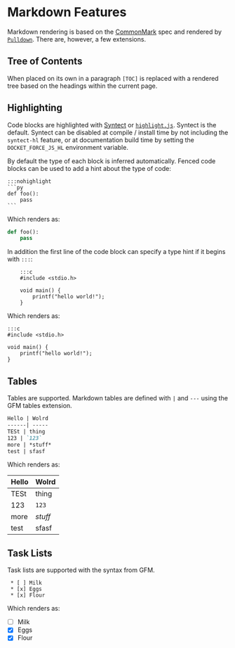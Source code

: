 # Markdown Features

Markdown rendering is based on the [CommonMark](http://commonmark.org) spec and rendered by [`Pulldown`](https://crates.io/crates/pulldown-cmark). There are, however, a few extensions.

## Tree of Contents

When placed on its own in a paragraph `[TOC]` is replaced with a rendered tree based on the headings within the current page.

## Highlighting

Code blocks are highlighted with [Syntect](https://crates.io/crates/syntect) or
[`highlight.js`](https://highlightjs.org). Syntect is the default. Syntect can
be disabled at compile / install time by not including the `syntect-hl` feature,
or at documentation build time by setting the `DOCKET_FORCE_JS_HL` environment
variable. 

By default the type of each block is inferred automatically. Fenced code blocks
can be used to add a hint about the type of code:

    :::nohighlight
    ```py
    def foo():
        pass
    ```

Which renders as:

```py
def foo():
    pass
```

In addition the first line of the code block can specify a type hint if it begins with `:::`:

```nohighlight
    :::c
    #include <stdio.h>
        
    void main() {
        printf("hello world!");
    }
```

Which renders as:

    :::c
    #include <stdio.h>
        
    void main() {
        printf("hello world!");
    }

## Tables

Tables are supported. Markdown tables are defined with `|` and `---` using the
GFM tables extension.

```markdown
Hello | Wolrd
------| -----
TESt | thing
123 | `123`
more | *stuff*
test | sfasf
```

Which renders as:

Hello | Wolrd
------| -----
TESt | thing
123 | `123`
more | *stuff*
test | sfasf

## Task Lists

Task lists are supported with the syntax from GFM.

```
 * [ ] Milk
 * [x] Eggs
 * [x] Flour
```

Which renders as:

 * [ ] Milk
 * [x] Eggs
 * [x] Flour
